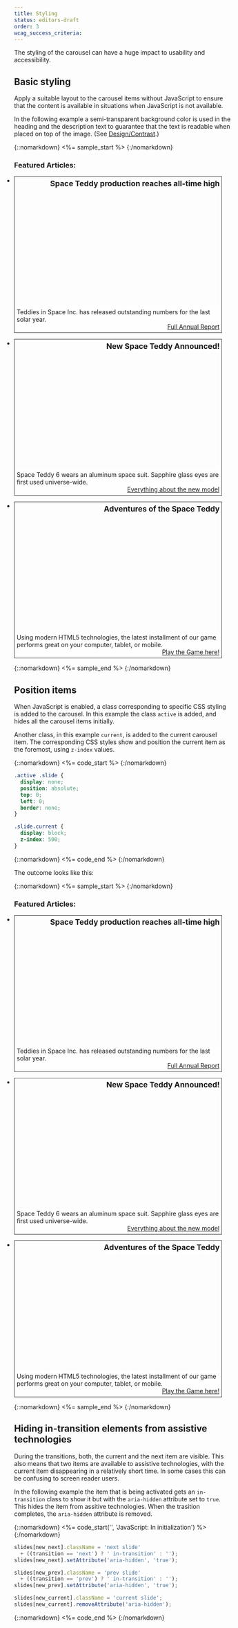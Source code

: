 ```yaml
---
title: Styling
status: editors-draft
order: 3
wcag_success_criteria:
---
```


The styling of the carousel can have a huge impact to usability and accessibility.

## Basic styling

Apply a suitable layout to the carousel items without JavaScript to ensure that the content is available in situations when JavaScript is not available.

In the following example a semi-transparent background color is used in the heading and the description text to guarantee that the text is readable when placed on top of the image. (See [Design/Contrast](/design/contrast.html).)

{::nomarkdown}
<%= sample_start %>
{:/nomarkdown}

<h3 role="presentation">Featured Articles:</h3>
<div class="carousel">
    <ul>
        <li class="slide" style="background-image: url('../../img/ex-teddy1.jpg');">
            <h4>Space Teddy production reaches all-time high</h4>
            <p>
                Teddies in Space Inc. has released outstanding numbers for the last solar year.
                <a href="…">Full Annual Report</a>
            </p>
        </li>
        <li class="slide" style="background-image: url('../../img/ex-teddy2.jpg');">
            <h4>New Space Teddy Announced!</h4>
            <p>
                Space Teddy 6 wears an aluminum space suit. Sapphire glass eyes are first used universe-wide.
                <a href="…">Everything about the new model</a>
            </p>
        </li>
        <li class="slide" style="background-image: url('../../img/ex-teddy3.jpg');">
            <h4>Adventures of the Space Teddy</h4>
            <p>
                Using modern HTML5 technologies, the latest installment of our game performs great on your computer, tablet, or mobile.
                <a href="…">Play the Game here!</a>
            </p>
        </li>
    </ul>
</div>

<style>
  .carousel, .slide {
    width: 480px;
    padding:0;
    margin: 0;
  }
  .carousel {
    position: relative;
  }
  .carousel ul {
    margin:0;
    padding: 0;
  }
  .slide {
    height: 360px;
    background-size: cover;
    position: relative;
    margin-bottom:1em;
    border:1px solid #333;
  }
  .slide h4 {
    display:inline-block;
    float:righ;
    font-size: 1.25em;
    margin:0;
    padding: .25em;
    text-align: right;
    background-color: rgba(255,255,255,.8);
    float:right;
    border-radius: 0 0 0 .5em;
  }
  .slide p {
    position: absolute;
    bottom: 0;
    left: 0;
    right: 0;
    margin:0;
    clear:both;
    padding: 5px;
    background-color: rgba(255,255,255,.8);
  }
  .slide a {
    display:block;
    text-align: right;
  }
</style>

{::nomarkdown}
<%= sample_end %>
{:/nomarkdown}

## Position items

When JavaScript is enabled, a class corresponding to specific CSS styling is added to the carousel. In this example the class `active` is added, and hides all the carousel items initially.

Another class, in this example `current`, is added to the current carousel item. The corresponding CSS styles show and position the current item as the foremost, using `z-index` values.

{::nomarkdown}
<%= code_start %>
{:/nomarkdown}

~~~css
.active .slide {
  display: none;
  position: absolute;
  top: 0;
  left: 0;
  border: none;
}

.slide.current {
  display: block;
  z-index: 500;
}
~~~

{::nomarkdown}
<%= code_end %>
{:/nomarkdown}

The outcome looks like this:

{::nomarkdown}
<%= sample_start %>
{:/nomarkdown}

<h3 role="presentation">Featured Articles:</h3>
<div id="c1" class="carousel">
    <ul>
        <li class="slide" style="background-image: url('../../img/ex-teddy1.jpg');">
            <h4>Space Teddy production reaches all-time high</h4>
            <p>
                Teddies in Space Inc. has released outstanding numbers for the last solar year.
                <a href="…">Full Annual Report</a>
            </p>
        </li>
        <li class="slide" style="background-image: url('../../img/ex-teddy2.jpg');">
            <h4>New Space Teddy Announced!</h4>
            <p>
                Space Teddy 6 wears an aluminum space suit. Sapphire glass eyes are first used universe-wide.
                <a href="…">Everything about the new model</a>
            </p>
        </li>
        <li class="slide" style="background-image: url('../../img/ex-teddy3.jpg');">
            <h4>Adventures of the Space Teddy</h4>
            <p>
                Using modern HTML5 technologies, the latest installment of our game performs great on your computer, tablet, or mobile.
                <a href="…">Play the Game here!</a>
            </p>
        </li>
    </ul>
</div>

<style>
  .carousel, .slide {
    width: 480px;
    padding:0;
    margin: 0;
  }
  .carousel {
    position: relative;
  }
  .carousel ul {
    margin:0;
    padding: 0;
  }
  .slide {
    /*position: absolute;*/
    height: 360px;
    background-size: cover;
    position: relative;
    margin-bottom:1em;
    border:1px solid #333;
  }
  .slide h4 {
    display:inline-block;
    float:righ;
    font-size: 1.25em;
    margin:0;
    padding: .25em;
    text-align: right;
    background-color: rgba(255,255,255,.8);
    float:right;
    border-radius: 0 0 0 .5em;
  }
  .slide p {
    position: absolute;
    bottom: 0;
    left: 0;
    right: 0;
    margin:0;
    clear:both;
    padding: 5px;
    background-color: rgba(255,255,255,.8);
  }
  .slide a {
    display:block;
    text-align: right;
  }
</style>

<style>
.carousel.active {
  height: 360px;
  overflow: hidden;
  border: 1px solid #333;
  position:relative;
}

.active .slide {
  border: none;
  display: none;
  position:absolute;
  top:0;
  left:0;
  z-index:200;
}

.slide.current {
  display:block;
  z-index: 500;
}
</style>

<script>
  var carousel = document.getElementById('c1');
  carousel.querySelectorAll('.slide')[0].className = 'current slide';
  carousel.className = 'active carousel';
</script>

{::nomarkdown}
<%= sample_end %>
{:/nomarkdown}

## Hiding in-transition elements from assistive technologies

During the transitions, both, the current and the next item are visible. This also means that two items are available to assistive technologies, with the current item disappearing in a relatively short time. In some cases this can be confusing to screen reader users.

In the following example the item that is being activated gets an `in-transition` class to show it but with the `aria-hidden` attribute set to `true`. This hides the item from assitive technologies. When the trasition completes, the `aria-hidden` attribute is removed.

{::nomarkdown}
<%= code_start('', 'JavaScript: In initialization') %>
{:/nomarkdown}

~~~js
slides[new_next].className = 'next slide'
  + ((transition == 'next') ? ' in-transition' : '');
slides[new_next].setAttribute('aria-hidden', 'true');

slides[new_prev].className = 'prev slide'
  + ((transition == 'prev') ? ' in-transition' : '');
slides[new_prev].setAttribute('aria-hidden', 'true');

slides[new_current].className = 'current slide';
slides[new_current].removeAttribute('aria-hidden');
~~~

{::nomarkdown}
<%= code_end %>
{:/nomarkdown}
